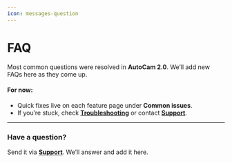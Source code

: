 ```yaml
---
icon: messages-question
---
```


# FAQ

Most common questions were resolved in **AutoCam 2.0**. We’ll add new FAQs here as they come up.

#### **For now:**

* Quick fixes live on each feature page under **Common issues**.
* If you’re stuck, check [**Troubleshooting**](troubleshooting.md) or contact [**Support**](support.md).

***

### **Have a question?**

Send it via [**Support**](support.md). We’ll answer and add it here.

&#x20;&#x20;
